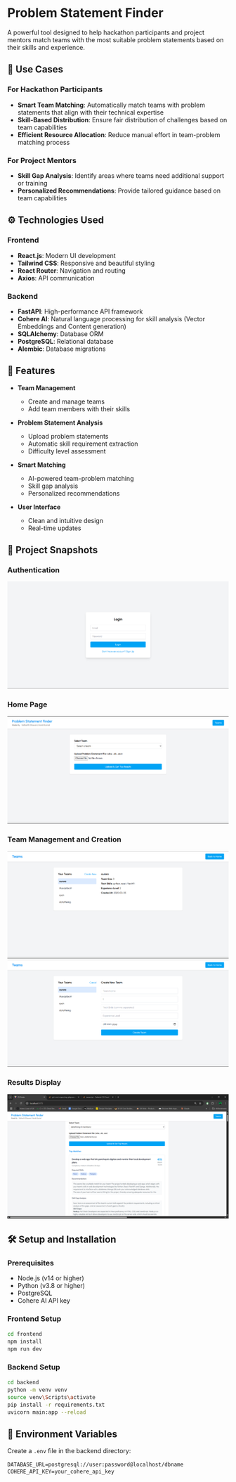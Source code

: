 # Problem Statement Finder

A powerful tool designed to help hackathon participants and project mentors match teams with the most suitable problem statements based on their skills and experience.

## 🎯 Use Cases

### For Hackathon Participants
- **Smart Team Matching**: Automatically match teams with problem statements that align with their technical expertise
- **Skill-Based Distribution**: Ensure fair distribution of challenges based on team capabilities
- **Efficient Resource Allocation**: Reduce manual effort in team-problem matching process

### For Project Mentors
- **Skill Gap Analysis**: Identify areas where teams need additional support or training
- **Personalized Recommendations**: Provide tailored guidance based on team capabilities

## ⚙️ Technologies Used

### Frontend
- **React.js**: Modern UI development
- **Tailwind CSS**: Responsive and beautiful styling
- **React Router**: Navigation and routing
- **Axios**: API communication

### Backend
- **FastAPI**: High-performance API framework
- **Cohere AI**: Natural language processing for skill analysis (Vector Embeddings and Content generation)
- **SQLAlchemy**: Database ORM
- **PostgreSQL**: Relational database
- **Alembic**: Database migrations

## 🚀 Features

- **Team Management**
  - Create and manage teams
  - Add team members with their skills

- **Problem Statement Analysis**
  - Upload problem statements
  - Automatic skill requirement extraction
  - Difficulty level assessment

- **Smart Matching**
  - AI-powered team-problem matching
  - Skill gap analysis
  - Personalized recommendations

- **User Interface**
  - Clean and intuitive design
  - Real-time updates

## 📸 Project Snapshots

### Authentication 
![Login and Signup](/frontend/src/assets/Login.png)  

### Home Page
![Home Page](/frontend/src/assets/Home.png)

### Team Management and Creation
![Teams Dashboard](/frontend/src/assets/Team.png)
![Teams Creation](/frontend/src/assets/TeamCreation.png)

### Results Display
![Results](/frontend/src/assets/HomePagewResults.png)

## 🛠️ Setup and Installation

### Prerequisites
- Node.js (v14 or higher)
- Python (v3.8 or higher)
- PostgreSQL
- Cohere AI API key

### Frontend Setup
```bash
cd frontend
npm install
npm run dev
```

### Backend Setup
```bash
cd backend
python -m venv venv
source venv\Scripts\activate
pip install -r requirements.txt
uvicorn main:app --reload
```

## 🔧 Environment Variables

Create a `.env` file in the backend directory:
```env
DATABASE_URL=postgresql://user:password@localhost/dbname
COHERE_API_KEY=your_cohere_api_key
```

